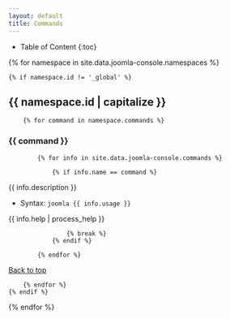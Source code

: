 ```yaml
---
layout: default
title: Commands
---
```


* Table of Content
{:toc}

{% for namespace in site.data.joomla-console.namespaces %}

  	{% if namespace.id != '_global' %}
  	
## {{ namespace.id | capitalize }}

		{% for command in namespace.commands %}
		
### {{ command }}
		
			{% for info in site.data.joomla-console.commands %}
		
				{% if info.name == command %}
{{ info.description }}

* Syntax: `joomla {{ info.usage }}`

{{ info.help | process_help }}
					
					{% break %}
				{% endif %} 
		
			{% endfor %}		
		
[Back to top](#markdown-toc)
		
		{% endfor %}
	{% endif %}
{% endfor %}